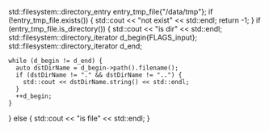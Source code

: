  std::filesystem::directory_entry entry_tmp_file{"/data/tmp"};
  if (!entry_tmp_file.exists()) {
    std::cout << "not exist" << std::endl;
    return -1;
  }
  if (entry_tmp_file.is_directory()) {
    std::cout << "is dir" << std::endl;
    std::filesystem::directory_iterator d_begin{FLAGS_input};
    std::filesystem::directory_iterator d_end;

    while (d_begin != d_end) {
      auto dstDirName = d_begin->path().filename();
      if (dstDirName != "." && dstDirName != "..") {
        std::cout << dstDirName.string() << std::endl;
      }
      ++d_begin;
    }
  } else {
    std::cout << "is file" << std::endl;
  }